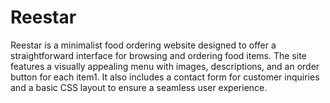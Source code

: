 # Reestar
Reestar is a minimalist food ordering website designed to offer a straightforward interface for browsing and ordering food items. The site features a visually appealing menu with images, descriptions, and an order button for each item1. It also includes a contact form for customer inquiries and a basic CSS layout to ensure a seamless user experience.
